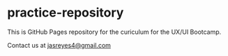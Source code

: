 # practice-repository

This is GitHub Pages repository for the curiculum for the UX/UI Bootcamp.

Contact us at jasreyes4@gmail.com
